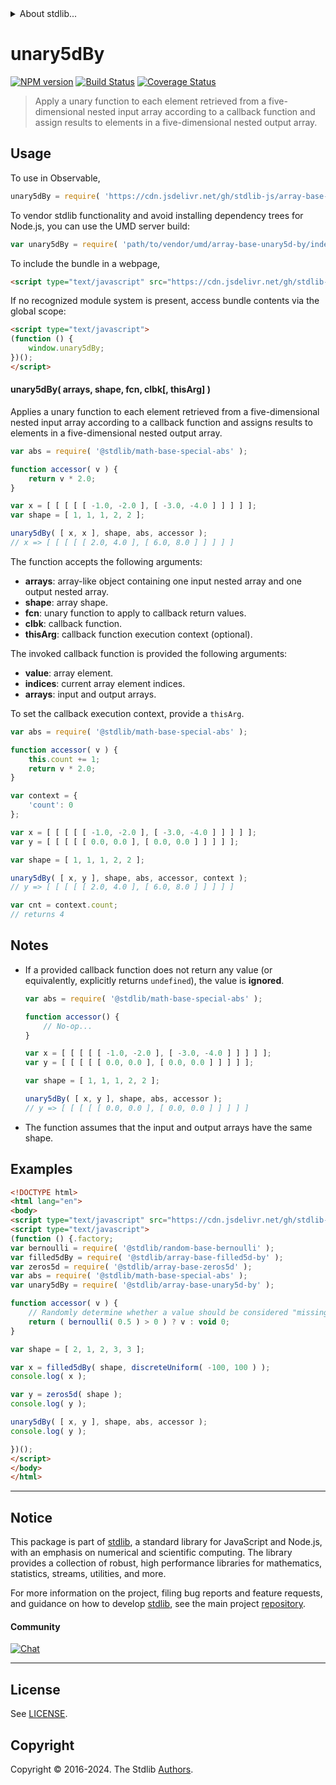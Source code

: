 <!--

@license Apache-2.0

Copyright (c) 2024 The Stdlib Authors.

Licensed under the Apache License, Version 2.0 (the "License");
you may not use this file except in compliance with the License.
You may obtain a copy of the License at

   http://www.apache.org/licenses/LICENSE-2.0

Unless required by applicable law or agreed to in writing, software
distributed under the License is distributed on an "AS IS" BASIS,
WITHOUT WARRANTIES OR CONDITIONS OF ANY KIND, either express or implied.
See the License for the specific language governing permissions and
limitations under the License.

-->


<details>
  <summary>
    About stdlib...
  </summary>
  <p>We believe in a future in which the web is a preferred environment for numerical computation. To help realize this future, we've built stdlib. stdlib is a standard library, with an emphasis on numerical and scientific computation, written in JavaScript (and C) for execution in browsers and in Node.js.</p>
  <p>The library is fully decomposable, being architected in such a way that you can swap out and mix and match APIs and functionality to cater to your exact preferences and use cases.</p>
  <p>When you use stdlib, you can be absolutely certain that you are using the most thorough, rigorous, well-written, studied, documented, tested, measured, and high-quality code out there.</p>
  <p>To join us in bringing numerical computing to the web, get started by checking us out on <a href="https://github.com/stdlib-js/stdlib">GitHub</a>, and please consider <a href="https://opencollective.com/stdlib">financially supporting stdlib</a>. We greatly appreciate your continued support!</p>
</details>

# unary5dBy

[![NPM version][npm-image]][npm-url] [![Build Status][test-image]][test-url] [![Coverage Status][coverage-image]][coverage-url] <!-- [![dependencies][dependencies-image]][dependencies-url] -->

> Apply a unary function to each element retrieved from a five-dimensional nested input array according to a callback function and assign results to elements in a five-dimensional nested output array.

<section class="intro">

</section>

<!-- /.intro -->



<section class="usage">

## Usage

To use in Observable,

```javascript
unary5dBy = require( 'https://cdn.jsdelivr.net/gh/stdlib-js/array-base-unary5d-by@umd/browser.js' )
```

To vendor stdlib functionality and avoid installing dependency trees for Node.js, you can use the UMD server build:

```javascript
var unary5dBy = require( 'path/to/vendor/umd/array-base-unary5d-by/index.js' )
```

To include the bundle in a webpage,

```html
<script type="text/javascript" src="https://cdn.jsdelivr.net/gh/stdlib-js/array-base-unary5d-by@umd/browser.js"></script>
```

If no recognized module system is present, access bundle contents via the global scope:

```html
<script type="text/javascript">
(function () {
    window.unary5dBy;
})();
</script>
```

#### unary5dBy( arrays, shape, fcn, clbk\[, thisArg] )

Applies a unary function to each element retrieved from a five-dimensional nested input array according to a callback function and assigns results to elements in a five-dimensional nested output array.

```javascript
var abs = require( '@stdlib/math-base-special-abs' );

function accessor( v ) {
    return v * 2.0;
}

var x = [ [ [ [ [ -1.0, -2.0 ], [ -3.0, -4.0 ] ] ] ] ];
var shape = [ 1, 1, 1, 2, 2 ];

unary5dBy( [ x, x ], shape, abs, accessor );
// x => [ [ [ [ [ 2.0, 4.0 ], [ 6.0, 8.0 ] ] ] ] ]
```

The function accepts the following arguments:

-   **arrays**: array-like object containing one input nested array and one output nested array.
-   **shape**: array shape.
-   **fcn**: unary function to apply to callback return values.
-   **clbk**: callback function.
-   **thisArg**: callback function execution context (optional).

The invoked callback function is provided the following arguments:

-   **value**: array element.
-   **indices**: current array element indices.
-   **arrays**: input and output arrays.

To set the callback execution context, provide a `thisArg`.

<!-- eslint-disable no-invalid-this -->

```javascript
var abs = require( '@stdlib/math-base-special-abs' );

function accessor( v ) {
    this.count += 1;
    return v * 2.0;
}

var context = {
    'count': 0
};

var x = [ [ [ [ [ -1.0, -2.0 ], [ -3.0, -4.0 ] ] ] ] ];
var y = [ [ [ [ [ 0.0, 0.0 ], [ 0.0, 0.0 ] ] ] ] ];

var shape = [ 1, 1, 1, 2, 2 ];

unary5dBy( [ x, y ], shape, abs, accessor, context );
// y => [ [ [ [ [ 2.0, 4.0 ], [ 6.0, 8.0 ] ] ] ] ]

var cnt = context.count;
// returns 4
```

</section>

<!-- /.usage -->

<section class="notes">

## Notes

-   If a provided callback function does not return any value (or equivalently, explicitly returns `undefined`), the value is **ignored**.

    ```javascript
    var abs = require( '@stdlib/math-base-special-abs' );

    function accessor() {
        // No-op...
    }

    var x = [ [ [ [ [ -1.0, -2.0 ], [ -3.0, -4.0 ] ] ] ] ];
    var y = [ [ [ [ [ 0.0, 0.0 ], [ 0.0, 0.0 ] ] ] ] ];

    var shape = [ 1, 1, 1, 2, 2 ];

    unary5dBy( [ x, y ], shape, abs, accessor );
    // y => [ [ [ [ [ 0.0, 0.0 ], [ 0.0, 0.0 ] ] ] ] ]
    ```

-   The function assumes that the input and output arrays have the same shape.

</section>

<!-- /.notes -->

<section class="examples">

## Examples

<!-- eslint no-undef: "error" -->

```html
<!DOCTYPE html>
<html lang="en">
<body>
<script type="text/javascript" src="https://cdn.jsdelivr.net/gh/stdlib-js/random-base-discrete-uniform@umd/browser.js"></script>
<script type="text/javascript">
(function () {.factory;
var bernoulli = require( '@stdlib/random-base-bernoulli' );
var filled5dBy = require( '@stdlib/array-base-filled5d-by' );
var zeros5d = require( '@stdlib/array-base-zeros5d' );
var abs = require( '@stdlib/math-base-special-abs' );
var unary5dBy = require( '@stdlib/array-base-unary5d-by' );

function accessor( v ) {
    // Randomly determine whether a value should be considered "missing":
    return ( bernoulli( 0.5 ) > 0 ) ? v : void 0;
}

var shape = [ 2, 1, 2, 3, 3 ];

var x = filled5dBy( shape, discreteUniform( -100, 100 ) );
console.log( x );

var y = zeros5d( shape );
console.log( y );

unary5dBy( [ x, y ], shape, abs, accessor );
console.log( y );

})();
</script>
</body>
</html>
```

</section>

<!-- /.examples -->

<!-- Section for related `stdlib` packages. Do not manually edit this section, as it is automatically populated. -->

<section class="related">

</section>

<!-- /.related -->

<!-- Section for all links. Make sure to keep an empty line after the `section` element and another before the `/section` close. -->


<section class="main-repo" >

* * *

## Notice

This package is part of [stdlib][stdlib], a standard library for JavaScript and Node.js, with an emphasis on numerical and scientific computing. The library provides a collection of robust, high performance libraries for mathematics, statistics, streams, utilities, and more.

For more information on the project, filing bug reports and feature requests, and guidance on how to develop [stdlib][stdlib], see the main project [repository][stdlib].

#### Community

[![Chat][chat-image]][chat-url]

---

## License

See [LICENSE][stdlib-license].


## Copyright

Copyright &copy; 2016-2024. The Stdlib [Authors][stdlib-authors].

</section>

<!-- /.stdlib -->

<!-- Section for all links. Make sure to keep an empty line after the `section` element and another before the `/section` close. -->

<section class="links">

[npm-image]: http://img.shields.io/npm/v/@stdlib/array-base-unary5d-by.svg
[npm-url]: https://npmjs.org/package/@stdlib/array-base-unary5d-by

[test-image]: https://github.com/stdlib-js/array-base-unary5d-by/actions/workflows/test.yml/badge.svg?branch=main
[test-url]: https://github.com/stdlib-js/array-base-unary5d-by/actions/workflows/test.yml?query=branch:main

[coverage-image]: https://img.shields.io/codecov/c/github/stdlib-js/array-base-unary5d-by/main.svg
[coverage-url]: https://codecov.io/github/stdlib-js/array-base-unary5d-by?branch=main

<!--

[dependencies-image]: https://img.shields.io/david/stdlib-js/array-base-unary5d-by.svg
[dependencies-url]: https://david-dm.org/stdlib-js/array-base-unary5d-by/main

-->

[chat-image]: https://img.shields.io/gitter/room/stdlib-js/stdlib.svg
[chat-url]: https://app.gitter.im/#/room/#stdlib-js_stdlib:gitter.im

[stdlib]: https://github.com/stdlib-js/stdlib

[stdlib-authors]: https://github.com/stdlib-js/stdlib/graphs/contributors

[umd]: https://github.com/umdjs/umd
[es-module]: https://developer.mozilla.org/en-US/docs/Web/JavaScript/Guide/Modules

[deno-url]: https://github.com/stdlib-js/array-base-unary5d-by/tree/deno
[deno-readme]: https://github.com/stdlib-js/array-base-unary5d-by/blob/deno/README.md
[umd-url]: https://github.com/stdlib-js/array-base-unary5d-by/tree/umd
[umd-readme]: https://github.com/stdlib-js/array-base-unary5d-by/blob/umd/README.md
[esm-url]: https://github.com/stdlib-js/array-base-unary5d-by/tree/esm
[esm-readme]: https://github.com/stdlib-js/array-base-unary5d-by/blob/esm/README.md
[branches-url]: https://github.com/stdlib-js/array-base-unary5d-by/blob/main/branches.md

[stdlib-license]: https://raw.githubusercontent.com/stdlib-js/array-base-unary5d-by/main/LICENSE

</section>

<!-- /.links -->
